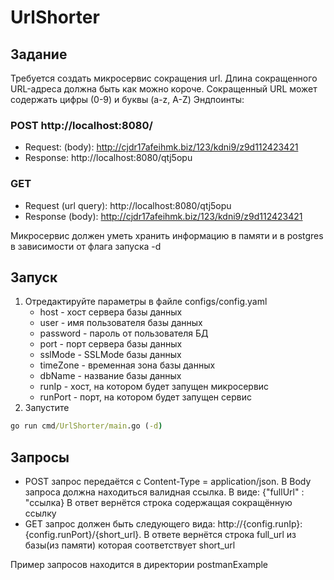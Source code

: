 # UrlShorter
## Задание 
Требуется создать микросервис сокращения url. Длина сокращенного URL-адреса должна быть как
можно короче. Сокращенный URL может содержать цифры (0-9) и буквы (a-z, A-Z)
Эндпоинты:
### POST http://localhost:8080/
+ Request: (body): http://cjdr17afeihmk.biz/123/kdni9/z9d112423421
+ Response: http://localhost:8080/qtj5opu
### GET
+ Request (url query): http://localhost:8080/qtj5opu
+ Response (body): http://cjdr17afeihmk.biz/123/kdni9/z9d112423421

Микросервис должен уметь хранить информацию в памяти и в postgres в зависимости от флага
запуска -d

## Запуск
1. Отредактируйте параметры в файле configs/config.yaml
   + host     - хост сервера базы данных
   + user     - имя пользователя базы данных
   + password - пароль от пользователя БД
   + port     - порт сервера базы данных
   + sslMode  - SSLMode базы данных
   + timeZone - временная зона базы данных
   + dbName   - название базы данных
   + runIp    - хост, на котором будет запущен микросервис 
   + runPort  - порт, на котором будет запущен сервис
3. Запустите 
  ``` cmd
  go run cmd/UrlShorter/main.go (-d)
  ```

## Запросы
+ POST запрос передаётся с Content-Type = application/json. В Body запроса должна находиться валидная ссылка. В виде:
  {"fullUrl" : "ссылка} В ответ вернётся строка содержащая сокращённую ссылку
+ GET запрос должен быть следующего вида: http://{config.runIp}:{config.runPort}/{short_url}. В ответе вернётся строка full_url из базы(из памяти) которая соответствует short_url

Пример запросов находится в директории postmanExample
